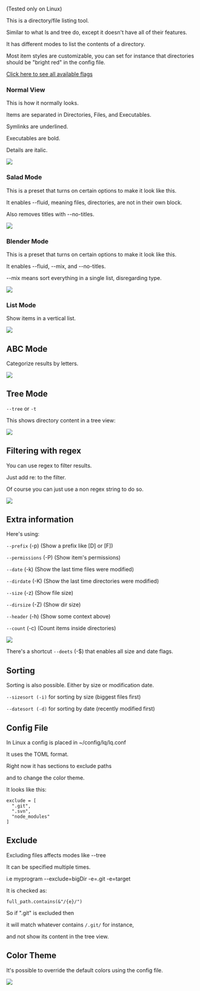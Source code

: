 (Tested only on Linux)

This is a directory/file listing tool.

Similar to what ls and tree do, except it doesn't have all of their features. 

It has different modes to list the contents of a directory. 

Most item styles are customizable, you can set for instance that directories should be "bright red" in the config file.

[Click here to see all available flags](https://madprops.github.io/lq/)

### Normal View
This is how it normally looks.

Items are separated in Directories, Files, and Executables.

Symlinks are underlined.

Executables are bold.

Details are italic.

![](http://i.imgur.com/SpBLu0V.jpg)

### Salad Mode
This is a preset that turns on certain options to make it look like this.

It enables --fluid, meaning files, directories, are not in their own block.

Also removes titles with --no-titles.

![](http://i.imgur.com/MrDNwMt.jpg)

### Blender Mode
This is a preset that turns on certain options to make it look like this.

It enables --fluid, --mix, and --no-titles.

--mix means sort everything in a single list, disregarding type.

![](http://i.imgur.com/AYRpdgO.jpg)

### List Mode
Show items in a vertical list.

![](http://i.imgur.com/VYrZRy9.jpg)

## ABC Mode
Categorize results by letters.

![](http://i.imgur.com/svvsAoK.jpg)

## Tree Mode

`--tree` or `-t`

This shows directory content in a tree view:

![](http://i.imgur.com/NS2VS6t.jpg)

## Filtering with regex
You can use regex to filter results.

Just add re: to the filter.

Of course you can just use a non regex string to do so.

![](http://i.imgur.com/Vc1NdLg.jpg)

## Extra information
Here's using:

`--prefix` (-p) (Show a prefix like [D] or [F])

`--permissions` (-P) (Show item's permissions)

`--date` (-k) (Show the last time files were modified) 

`--dirdate` (-K) (Show the last time directories were modified)

`--size` (-z) (Show file size)

`--dirsize` (-Z) (Show dir size)

`--header` (-h) (Show some context above)

`--count` (-c) (Count items inside directories)

![](http://i.imgur.com/zteReJV.jpg)

There's a shortcut `--deets` (-$) that enables all size and date flags.

## Sorting

Sorting is also possible. Either by size or modification date.

`--sizesort (-i)` for sorting by size (biggest files first)

`--datesort (-d)` for sorting by date (recently modified first)

## Config File

In Linux a config is placed in ~/config/lq/lq.conf

It uses the TOML format.

Right now it has sections to exclude paths

and to change the color theme.

It looks like this:

```
exclude = [
  ".git",
  ".svn",
  "node_modules"
]
```

## Exclude

Excluding files affects modes like --tree

It can be specified multiple times.

i.e myprogram --exclude=bigDir -e=.git -e=target
 
It is checked as:

```
full_path.contains(&"/{e}/")
```

So if ".git" is excluded then

it will match whatever contains `/.git/` for instance,

and not show its content in the tree view.

## Color Theme
It's possible to override the default colors using the config file.

![](http://i.imgur.com/z42bWjI.jpg)